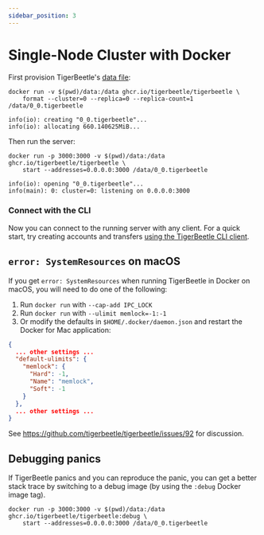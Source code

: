 ```yaml
---
sidebar_position: 3
---
```


# Single-Node Cluster with Docker

First provision TigerBeetle's [data file](../internals/data_file.md):

```console
docker run -v $(pwd)/data:/data ghcr.io/tigerbeetle/tigerbeetle \
    format --cluster=0 --replica=0 --replica-count=1 /data/0_0.tigerbeetle
```

```console
info(io): creating "0_0.tigerbeetle"...
info(io): allocating 660.140625MiB...
```

Then run the server:

```console
docker run -p 3000:3000 -v $(pwd)/data:/data ghcr.io/tigerbeetle/tigerbeetle \
    start --addresses=0.0.0.0:3000 /data/0_0.tigerbeetle
```

```console
info(io): opening "0_0.tigerbeetle"...
info(main): 0: cluster=0: listening on 0.0.0.0:3000
```

### Connect with the CLI

Now you can connect to the running server with any client. For a quick start, try creating accounts
and transfers [using the TigerBeetle CLI client](./cli-repl.md).

## `error: SystemResources` on macOS

If you get `error: SystemResources` when running TigerBeetle in Docker on macOS, you will need to do
one of the following:

1. Run `docker run` with `--cap-add IPC_LOCK`
2. Run `docker run` with `--ulimit memlock=-1:-1`
3. Or modify the defaults in `$HOME/.docker/daemon.json` and restart the Docker for Mac application:

```json
{
  ... other settings ...
  "default-ulimits": {
    "memlock": {
      "Hard": -1,
      "Name": "memlock",
      "Soft": -1
    }
  },
  ... other settings ...
}
```

See https://github.com/tigerbeetle/tigerbeetle/issues/92 for discussion.

## Debugging panics

If TigerBeetle panics and you can reproduce the panic, you can get a better stack trace by switching
to a debug image (by using the `:debug` Docker image tag).

```console
docker run -p 3000:3000 -v $(pwd)/data:/data ghcr.io/tigerbeetle/tigerbeetle:debug \
    start --addresses=0.0.0.0:3000 /data/0_0.tigerbeetle
```
